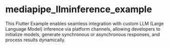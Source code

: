 # mediapipe_llminference_example
This Flutter Example enables seamless integration with custom LLM (Large Language Model) inference via platform channels, allowing developers to initialize models, generate synchronous or asynchronous responses, and process results dynamically.
